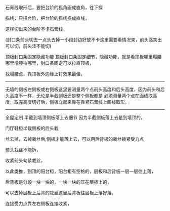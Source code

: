 石膏线取形后，要把台阶的狐角画成直角，往下探


描线，只描台阶，把台阶的狐线描成直线，


这样切出来的台阶不卡石膏线，

(封口条前头切去一点头去掉一小段封边好放不卡这里需要看情况来，前头高突出可以切，前头洼不能切)  



顶板封口条固定隐藏功能
顶板封口条固定细节，隐藏功能，就是看顶板哪里塌腰
哪里塌腰拉哪里，封口条固定可以拉直顶板，

找塌腰点，靠顶板外边缘上钉效果最佳，



_______________________________________

无墙的侧板左侧板或右侧板这里要测量两个点前头高度和后头高度，因为前头和后头高度不一样，无论是半截侧板还是整个侧板都是
必须测量两个点在画线取高度，取完高度切好后，侧板立起来靠在靠紧石膏线上画线取形，
__________________________________
全屋定制
半截到墙顶侧板落上去细节
因为半截侧板落上去是到墙顶的，

门厅鞋柜半截侧板的后头栽

丝去掉，去掉栽丝后,侧板才能落上去，可以用后背板的栽丝锁紧受力点


前头栽丝不能拆，

收紧前头勾紧栽丝，



以此类推，到顶的阳台柜，阳台柜有空格的，层板和后背板一层一层往上落，

后背板是分段一块一块的，一块一块的压在层板上的，


可以去掉层板上后背的栽丝这里后背板往层板上落好落，

连接受力点靠左右侧板连接收紧，



























